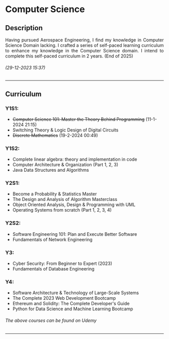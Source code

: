 # Computer Science

## Description
<p align="justify">
	Having pursued Aerospace Engineering, I find my knowledge in Computer Science Domain lacking. 
	I crafted a series of self-paced learning curriculum to enhance my knowledge in the Computer Science domain.
	I intend to complete this self-paced curriculum in 2 years. (End of 2025)
</p>

###### (29-12-2023 15:37)

---
## Curriculum

### Y1S1:
- <del>Computer Science 101: Master the Theory Behind Programming</del> (11-1-2024 21:15)
- Switching Theory & Logic Design of Digital Circuits 
- <del>Discrete Mathematics</del> (19-2-2024 00:49)

### Y1S2:
- Complete linear algebra: theory and implementation in code 
- Computer Architecture & Organization (Part 1, 2, 3)
- Java Data Structures and Algorithms

### Y2S1:
- Become a Probability & Statistics Master
- The Design and Analysis of Algorithm Masterclass
- Object Oriented Analysis, Design & Programming with UML 
- Operating Systems from scratch (Part 1, 2, 3, 4)

### Y2S2:
- Software Engineering 101: Plan and Execute Better Software
- Fundamentals of Network Engineering 

### Y3:
- Cyber Security: From Beginner to Expert (2023)
- Fundamentals of Database Engineering 

### Y4:
- Software Architecture & Technology of Large-Scale Systems 
- The Complete 2023 Web Development Bootcamp 
- Ethereum and Solidity: The Complete Developer's Guide 
- Python for Data Science and Machine Learning Bootcamp

###### *The above courses can be found on Udemy*
---


